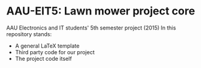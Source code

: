 # AAU-EIT5: Lawn mower project core
AAU Electronics and IT students' 5th semester project (2015)
In this repository stands:
* A general LaTeX template
* Third party code for our project
* The project code itself
